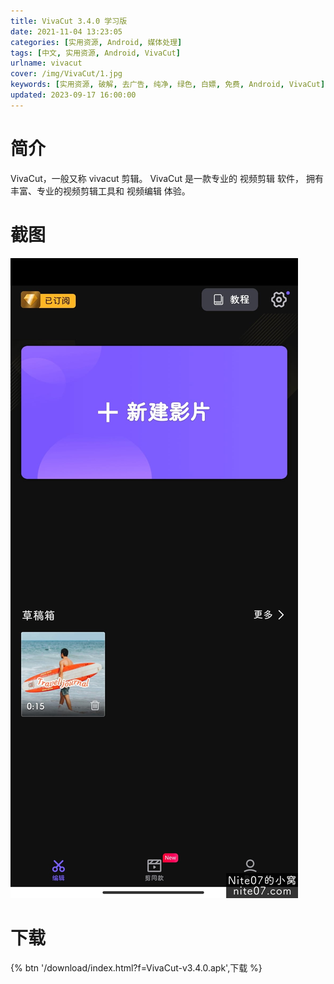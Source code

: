 ```yaml
---
title: VivaCut 3.4.0 学习版
date: 2021-11-04 13:23:05
categories: [实用资源, Android, 媒体处理]
tags: [中文, 实用资源, Android, VivaCut]
urlname: vivacut
cover: /img/VivaCut/1.jpg
keywords: [实用资源, 破解, 去广告, 纯净, 绿色, 白嫖, 免费, Android, VivaCut]
updated: 2023-09-17 16:00:00
---
```


# 简介

VivaCut，一般又称 vivacut 剪辑。 VivaCut 是一款专业的 视频剪辑 软件， 拥有丰富、专业的视频剪辑工具和 视频编辑 体验。

# 截图

![](/img/VivaCut/2.jpg)

# 下载

{% btn '/download/index.html?f=VivaCut-v3.4.0.apk',下载 %}
